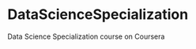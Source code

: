 DataScienceSpecialization
=========================

Data Science Specialization course on Coursera
